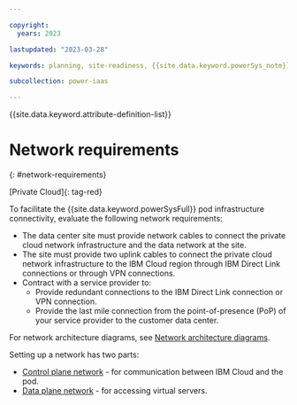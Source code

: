 ```yaml
---

copyright:
  years: 2023

lastupdated: "2023-03-28"

keywords: planning, site-readiness, {{site.data.keyword.powerSys_notm}} as a service, private cloud

subcollection: power-iaas

---
```


{{site.data.keyword.attribute-definition-list}}

# Network requirements
{: #network-requirements}

[Private Cloud]{: tag-red}

To facilitate the {{site.data.keyword.powerSysFull}} pod infrastructure connectivity, evaluate the following network requirements:
* The data center site must provide network cables to connect the private cloud network infrastructure and the data network at the site.
* The site must provide two uplink cables to connect the private cloud network infrastructure to the IBM Cloud region through IBM Direct Link connections or through VPN connections.
* Contract with a service provider to:
    * Provide redundant connections to the IBM Direct Link connection or VPN connection.
    * Provide the last mile connection from the point-of-presence (PoP) of your service provider to the customer data center.  

For network architecture diagrams, see [Network architecture diagrams](/docs/allowlist/power-iaas?topic=power-iaas-network-private-cloud#netwok-architecture-diagrams).

Setting up a network has two parts:
* [Control plane network](/docs/allowlist/power-iaas?topic=power-iaas-network-private-cloud#control-plane-network) - for communication between IBM Cloud and the pod.
* [Data plane network](/docs/allowlist/power-iaas?topic=power-iaas-network-private-cloud#data-plane-network) - for accessing virtual servers.

<!--## Control plane network
{: #control-plane-network}

The private cloud network architecture requires connectivity between two entities, IBM Cloud and the pod that is located in your private cloud data center. This connectivity is the main communication channel and is known as control plane network. For more information, see [Control plane network](/docs/allowlist/power-iaas?topic=power-iaas-network_overview-on-premises&interface=api#control-plane-network){: external}.

Direct Link 2.0 Connect can be viewed as an alternative to a traditional site-to-site VPN solution that can provide security and privacy, consistent, and higher-throughput connectivity between a remote network and IBM Cloud environments. For more information about Direct Link Connect, see [Getting started with IBM Cloud Direct Link](https://cloud.ibm.com/docs/dl?topic=dl-get-started-with-ibm-cloud-dl){: external}

VPN connection can be established using one of the following methods:
* [site-to-site VPN Connectivity](/docs/allowlist/power-iaas?topic=power-iaas-network_overview-on-premises&interface=api#vpn){: external}
* [connectivity using IBM Cloud classic environment](/docs/allowlist/power-iaas?topic=power-iaas-network_overview-on-premises&interface=api#vpn){: external}

Provide the required network-specific information before the pod installation so that either the Direct Link 2.0 connection or VPN connection can be established. For example:
* Autonomous system numbers (ASN)
* Service key
* IP addresses and gateway for the Aggregation Services Router (ASR)
* Network connectivity ports
* Firewall access and permission

## Data plane network
{: #data-plane-network}

The Data Plane Network is enabled when the pods in your data center are connected to your private cloud network infrastructure. Using this connectivity you can access the virtual servers (logical partitions) in the pod through your network instead of IBM Cloud. As part of the network planning, you can review the [Network overview](/docs/allowlist/power-iaas?topic=power-iaas-network-private-cloud) and available use cases in the [Network use cases](/docs/allowlist/power-iaas?topic=power-iaas-network_use_cases) sections and identify the use cases that are applicable to you. You can communicate about such requirements before the installation so that you do not have to open separate support tickets to implement those use-cases and configuration.-->
